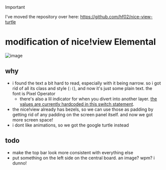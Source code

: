 
> [!important]
> I've moved the repository over here: https://github.com/hf02/nice-view-turtle

# **modification of** nice!view Elemental

![image](https://github.com/user-attachments/assets/faa4130b-564e-4f3d-8f19-0bfeca774c4c)

## why

- i found the text a bit hard to read, especially with it being narrow. so i got rid of all its class and style (`:(`), and now it's just some plain text. the font is Pixel Operator
    - there's also a lil indicator for when you divert into another layer. [the values are currently hardcoded in this switch statement](https://github.com/hf02/nice-view-elemental/blob/7e8f00b06e12f21e6d918a55c167d5fb03c05247/boards/shields/nice_view_elemental/src/central/render.c#L101).
- the nice!view already has bezels, so we can use those as padding by getting rid of any padding on the screen panel itself. and now we got more screen space!
- i dont like animations, so we got the google turtle instead

## todo
- make the top bar look more consistent with everything else
- put something on the left side on the central board. an image? wpm? i dunno!
